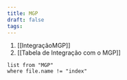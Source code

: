 ```yaml
---
title: MGP
draft: false
tags:
---
```

1. [[IntegraçãoMGP]]
2. [[Tabela de Integração com o MGP]]


```dataview
list from "MGP"
where file.name != "index"
```
